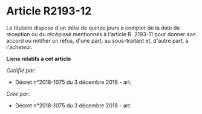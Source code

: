 # Article R2193-12

Le titulaire dispose d'un délai de quinze jours à compter de la date de réception ou du récépissé mentionnés à l'article R.
2193-11 pour donner son accord ou notifier un refus, d'une part, au sous-traitant et, d'autre part, à l'acheteur.

**Liens relatifs à cet article**

_Codifié par_:

  - Décret n°2018-1075 du 3 décembre 2018 - art.

_Créé par_:

  - Décret n°2018-1075 du 3 décembre 2018 - art.
